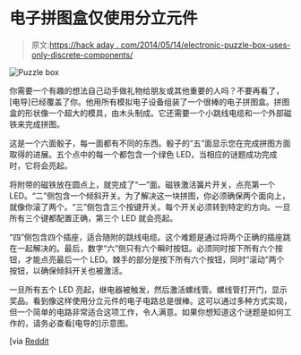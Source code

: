 # 电子拼图盒仅使用分立元件

> 原文:[https://hack aday . com/2014/05/14/electronic-puzzle-box-uses-only-discrete-components/](https://hackaday.com/2014/05/14/electronic-puzzle-box-uses-only-discrete-components/)

![Puzzle box](../Images/a3ae259519f1aa0c2bd05f2b86628255.png)

你需要一个有趣的想法自己动手做礼物给朋友或其他重要的人吗？不要再看了，[电导]已经覆盖了你。他用所有模拟电子设备组装了一个很棒的电子拼图盒。拼图盒的形状像一个超大的模具，由木头制成。它还需要一个小跳线电缆和一个外部磁铁来完成拼图。

这是一个六面骰子，每一面都有不同的东西。骰子的“五”面显示您在完成拼图方面取得的进展。五个点中的每一个都包含一个绿色 LED，当相应的谜题成功完成时，它将会亮起。

将附带的磁铁放在圆点上，就完成了“一”面。磁铁激活簧片开关，点亮第一个 LED。“二”侧包含一个倾斜开关。为了解决这一块拼图，你必须确保两个面向上，就像你滚了两个。“三”侧包含三个按键开关。每个开关必须转到特定的方向。一旦所有三个键都配置正确，第三个 LED 就会亮起。

“四”侧包含四个插座，适合随附的跳线电缆。这个难题是通过将两个正确的插座跳在一起解决的。最后，数字“六”侧只有六个瞬时按钮。必须同时按下所有六个按钮，才能点亮最后一个 LED。棘手的部分是按下所有六个按钮，同时“滚动”两个按钮，以确保倾斜开关也被激活。

一旦所有五个 LED 亮起，继电器被触发，然后激活螺线管。螺线管打开门，显示奖品。看到像这样使用分立元件的电子电路总是很棒。这可以通过多种方式实现，但一个简单的电路非常适合这项工作，令人满意。如果你想知道这个谜题是如何工作的，请务必查看[电导的]示意图。

[via [Reddit](http://www.reddit.com/r/electronics/comments/25el8q/puzzle_box_as_a_very_belated_christmas_present/ "Reddit.com")